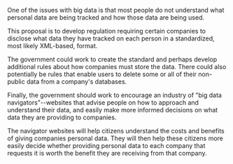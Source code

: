 One of the issues with big data is that most people do not understand what personal data are being tracked and how those data are being used.

This proposal is to develop regulation requiring certain companies to disclose what data they have tracked on each person in a standardized, most likely XML-based, format.

The government could work to create the standard and perhaps develop additional rules about how companies must store the data. There could also potentially be rules that enable users to delete some or all of their non-public data from a company's databases. 

Finally, the government should work to encourage an industry of "big data navigators"--websites that advise people on how to approach and understand their data, and easily make more informed decisions on what data they are providing to companies.

The navigator websites will help citizens understand the costs and benefits of giving companies personal data. They will then help these citizens more easily decide whether providing personal data to each company that requests it is worth the benefit they are receiving from that company.  
